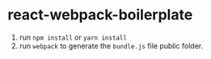 # react-webpack-boilerplate

1. run `npm install` or `yarn install`
2. run `webpack` to generate the `bundle.js` file public folder.

